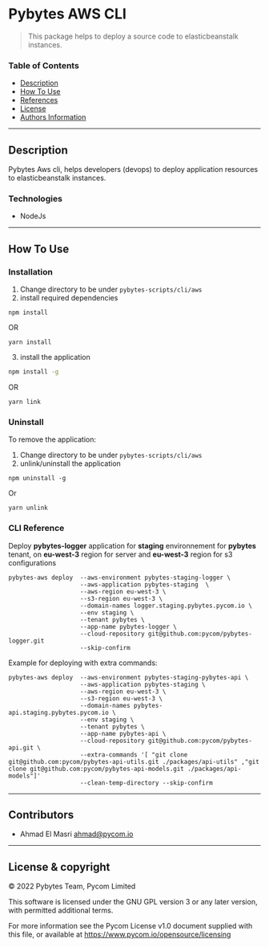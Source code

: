 # Pybytes AWS CLI

> This package helps to deploy a source code to elasticbeanstalk instances.

### Table of Contents

- [Description](#description)
- [How To Use](#how-to-use)
- [References](#references)
- [License](#license)
- [Authors Information](#authors-information)

---

## Description

Pybytes Aws cli, helps developers (devops) to deploy application resources to elasticbeanstalk instances.

### Technologies

- NodeJs

---

## How To Use

### Installation

1. Change directory to be under `pybytes-scripts/cli/aws`
2. install required dependencies
```shell
npm install
```
OR
```shell
yarn install
```
3. install the application
```bash
npm install -g
```
OR
```shell
yarn link
```

### Uninstall

To remove the application:
1. Change directory to be under `pybytes-scripts/cli/aws`
2. unlink/uninstall the application
```shell
npm uninstall -g
```
Or
```shell
yarn unlink
```

### CLI Reference

Deploy **pybytes-logger** application for **staging** environnement for **pybytes** tenant, on **eu-west-3** region for server and **eu-west-3** region for s3 configurations

```shell
pybytes-aws deploy  --aws-environment pybytes-staging-logger \
                    --aws-application pybytes-staging  \
                    --aws-region eu-west-3 \
                    --s3-region eu-west-3 \
                    --domain-names logger.staging.pybytes.pycom.io \
                    --env staging \
                    --tenant pybytes \
                    --app-name pybytes-logger \
                    --cloud-repository git@github.com:pycom/pybytes-logger.git
                    --skip-confirm
```

Example for deploying with extra commands:

```shell
pybytes-aws deploy  --aws-environment pybytes-staging-pybytes-api \
                    --aws-application pybytes-staging \
                    --aws-region eu-west-3 \
                    --s3-region eu-west-3 \
                    --domain-names pybytes-api.staging.pybytes.pycom.io \
                    --env staging \
                    --tenant pybytes \
                    --app-name pybytes-api \
                    --cloud-repository git@github.com:pycom/pybytes-api.git \
                    --extra-commands '[ "git clone git@github.com:pycom/pybytes-api-utils.git ./packages/api-utils" ,"git clone git@github.com:pycom/pybytes-api-models.git ./packages/api-models"]'
                    --clean-temp-directory --skip-confirm
```
---
## Contributors

- Ahmad El Masri <ahmad@pycom.io>

---

## License & copyright

© 2022 Pybytes Team, Pycom Limited

This software is licensed under the GNU GPL version 3 or any later version, with permitted additional terms.

For more information see the Pycom License v1.0 document supplied with this file, or
available at https://www.pycom.io/opensource/licensing
